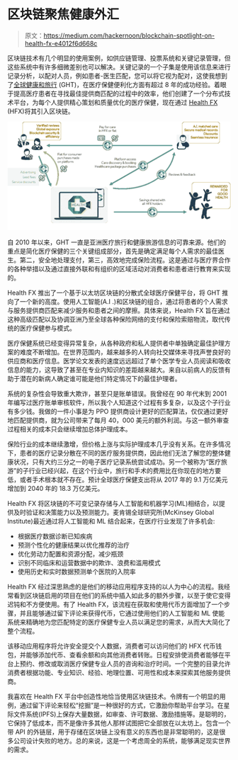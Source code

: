 # 区块链聚焦健康外汇

> 原文：<https://medium.com/hackernoon/blockchain-spotlight-on-health-fx-e4012f6d668c>

区块链技术有几个明显的使用案例，如供应链管理、投票系统和关键记录管理，但这些系统中有许多细微差别也可以解决。关键记录的一个子集是使用该信息来进行记录分析，以配对人员，例如患者-医生匹配，您可以将它视为配对，这使我想到了[全球健康和旅行](https://www.globalhealthandtravel.com/en) (GHT)，在医疗保健便利化方面有超过 8 年的成功经验。着眼于提高医疗患者在寻找最佳提供商匹配的过程中的效率，他们创建了一个分布式技术平台，为每个人提供精心策划和质量优化的医疗保健，现在通过 [Health FX](https://www.hfxtoken.com/) (HFX)将其引入区块链。

![](img/4d0ea9139b38278d51b83b70bc8845a4.png)

自 2010 年以来，GHT 一直是亚洲医疗旅行和健康旅游信息的可靠来源。他们的重点是简化医疗保健的三个关键组成部分，首先是确定满足每个人需求的最佳医生。第二，安全地处理支付，第三，高效地完成保险流程。这是通过与医疗界合作的各种举措以及通过直接外联和有组织的区域活动对消费者和患者进行教育来实现的。

Health FX 推出了一个基于以太坊区块链的分散式全球医疗保健平台，将 GHT 推向了一个新的高度。使用人工智能(A.I .)和区块链的组合，通过将患者的个人需求与服务提供商匹配来减少服务和患者之间的摩擦。具体来说，Health FX 旨在通过这种高级匹配以及协调亚洲乃至全球各种保险网络的支付和保险索赔物流，取代传统的医疗保健参与模式。

医疗保健系统已经变得异常复杂，从各种政府和私人提供者中单独确定最佳护理方案的难度不断增加。在世界范围内，越来越多的人转向社交媒体来寻找声誉良好的供应商和医疗信息。医学论文发表的速度远远超过了单个医学专业人员阅读和吸收信息的能力，这导致了甚至在专业内知识的差距越来越大。来自以前病人的反馈有助于潜在的新病人确定谁可能是他们特定情况下的最佳护理者。

系统的复杂性会导致重大欺诈，甚至只是账单错误。我曾经在 90 年代末到 2001 年编写过医疗账单审核软件，所以我个人知道这个过程有多复杂，以及这个子行业有多少钱。我做的一件小事是为 PPO 提供商设计更好的匹配算法，仅仅通过更好地匹配提供商，就为公司带来了每月 40，000 美元的额外利润。与这一额外审查过程相关的成本只会继续增加总体护理成本。

保险行业的成本继续激增，但价格上涨与实际护理成本几乎没有关系。在许多情况下，患者的医疗记录分散在不同的医疗服务提供商，因此他们无法了解您的整体健康状况，只有大约三分之一的电子医疗记录系统尝试成功。另一个被称为“医疗旅游”的子行业已经兴起，在这个行业中，旅行和手术的费用比在你现在的地方要低，或者手术根本就不存在。预计全球医疗保健支出将从 2017 年的 9.1 万亿美元增加到 2040 年的 18.3 万亿美元。

Health FX 将区块链的不可变记录存储与人工智能和机器学习(ML)相结合，以提供及时验证和决策能力以及预测能力。麦肯锡全球研究所(McKinsey Global Institute)最近通过将人工智能和 ML 结合起来，在医疗行业发现了许多机会:

*   根据医疗数据诊断已知疾病
*   预测个性化的健康结果以优化推荐的治疗
*   优化劳动力配置和资源分配，减少瓶颈
*   识别不同临床和运营数据中的欺诈、浪费和滥用模式
*   使用历史和实时数据预测单个医院的入院率

Health FX 经过深思熟虑的是他们的移动应用程序支持的以人为中心的流程。我经常看到区块链启用的项目在他们的系统中插入如此多的额外步骤，以至于使它变得迟钝和不方便使用。有了 Health FX，该流程在获取和使用代币方面增加了一个步骤，并且能够通过留下评论来获得代币，它通过使用他们的人工智能和 ML 使能系统来精确地为您匹配特定的医疗保健专业人员以满足您的需求，从而大大简化了整个流程。

该移动应用程序将允许安全提交个人数据，消费者可以访问他们的 HFX 代币钱包，并能够添加代币、查看余额和向其他消费者转账。日程安排使消费者能够在平台上预约、修改或取消医疗保健专业人员的咨询和治疗时间。一个完整的目录允许消费者根据功能、专业知识、经验、地理位置、可用性和成本来探索其他服务提供商。

我喜欢在 Health FX 平台中创造性地恰当使用区块链技术。令牌有一个明显的用例，通过留下评论来轻松“挖掘”是一种很好的方式，它激励你帮助平台学习。在星际文件系统(IPFS)上保存大量数据，如审查、许可数据、激励措施等。是聪明的，它保持了低成本，而不是像许多其他人那样试图把它全部放在以太坊上。包含一个带 API 的外链层，用于存储在区块链上没有意义的东西也是非常聪明的，这是很多公司设计失败的地方。总的来说，这是一个考虑周全的系统，能够满足现实世界的需求。